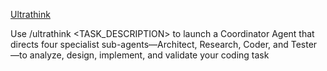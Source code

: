 [Ultrathink](https://claudecodecommands.directory/commands/ultrathink)

Use /ultrathink <TASK_DESCRIPTION> to launch a Coordinator Agent that directs four specialist sub-agents—Architect, Research, Coder, and Tester—to analyze, design, implement, and validate your coding task


